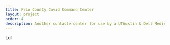 ```yaml
---
title: Frio County Covid Command Center
layout: project
order: 4
description: Another contacte center for use by a UTAustin & Dell Medical School project focused on engaging rural communities in a community health Covid response inititative.
---
```


Lol
